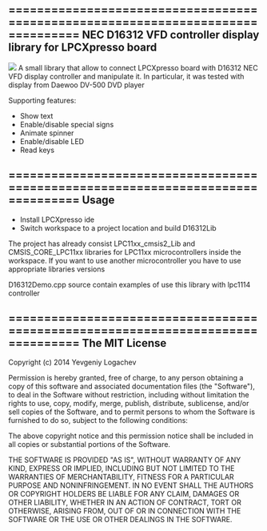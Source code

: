 ================================================================================
NEC D16312 VFD controller display library for LPCXpresso board
--------------------------------------------------------------------------------
![](https://github.com/yevgeniy-logachev/D16312Lib/blob/master/Images/image.png)
A small library that allow to connect LPCXpresso board with D16312 NEC VFD 
display controller and manipulate it. In particular, it was tested with display 
from Daewoo DV-500 DVD player

Supporting features:
- Show text
- Enable/disable special signs
- Animate spinner
- Enable/disable LED
- Read keys

================================================================================
Usage
--------------------------------------------------------------------------------
- Install LPCXpresso ide
- Switch workspace to a project location and build D16312Lib

The project has already consist LPC11xx_cmsis2_Lib and CMSIS_CORE_LPC11xx 
libraries for LPC11xx microcontrollers inside the workspace. If you want to use 
another microcontroller you have to use appropriate libraries versions

D16312Demo.cpp source contain examples of use this library with lpc1114
controller

================================================================================
The MIT License
--------------------------------------------------------------------------------
Copyright (c) 2014 Yevgeniy Logachev

Permission is hereby granted, free of charge, to any person obtaining a copy
of this software and associated documentation files (the "Software"), to deal
in the Software without restriction, including without limitation the rights
to use, copy, modify, merge, publish, distribute, sublicense, and/or sell
copies of the Software, and to permit persons to whom the Software is
furnished to do so, subject to the following conditions:

The above copyright notice and this permission notice shall be included in
all copies or substantial portions of the Software.

THE SOFTWARE IS PROVIDED "AS IS", WITHOUT WARRANTY OF ANY KIND, EXPRESS OR
IMPLIED, INCLUDING BUT NOT LIMITED TO THE WARRANTIES OF MERCHANTABILITY,
FITNESS FOR A PARTICULAR PURPOSE AND NONINFRINGEMENT. IN NO EVENT SHALL THE
AUTHORS OR COPYRIGHT HOLDERS BE LIABLE FOR ANY CLAIM, DAMAGES OR OTHER
LIABILITY, WHETHER IN AN ACTION OF CONTRACT, TORT OR OTHERWISE, ARISING FROM,
OUT OF OR IN CONNECTION WITH THE SOFTWARE OR THE USE OR OTHER DEALINGS IN
THE SOFTWARE.